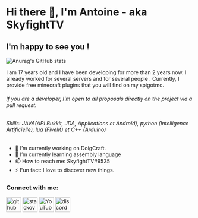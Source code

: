# Hi there 👋, I'm Antoine - aka SkyfightTV
## I'm happy to see you !
![Anurag's GitHub stats](https://github-readme-stats.vercel.app/api?username=SKyfightTV&show_icons=true&theme=dark&count_private=true&)

I am 17 years old and I have been developing for more than 2 years now. I already worked for several servers and for several people . Currently, I provide free minecraft plugins that you will find on my spigotmc.

###### If you are a developer, I'm open to all proposals directly on the project via a pull request.

###### Skills: JAVA(API Bukkit, JDA, Applications et Android), python (Intelligence Artificielle), lua (FiveM) et C++ (Arduino)

- 🔭 I’m currently working on DoigCraft. 
- 🌱 I’m currently learning assembly language 
- 📫 How to reach me: SkyfightTV#9535 
- ⚡ Fun fact: I love to discover new things. 

### Connect with me:

[<img src='https://cdn.jsdelivr.net/npm/simple-icons@3.0.1/icons/github.svg' alt='github' height='40'>](https://github.com/SKyfightTV)  [<img src='https://cdn.jsdelivr.net/npm/simple-icons@3.0.1/icons/stackoverflow.svg' alt='stackoverflow' height='40'>](https://stackoverflow.com/users/16952856)  [<img src='https://cdn.jsdelivr.net/npm/simple-icons@3.0.1/icons/youtube.svg' alt='YouTube' height='40'>](https://www.youtube.com/channel/UCjzzQNjlBr-AZ5j1A8lMMKw)  [<img src='https://cdn.jsdelivr.net/npm/simple-icons@3.0.1/icons/discord.svg' alt='discord' height='40'>](https://discord.gg/u8yzVac)  
